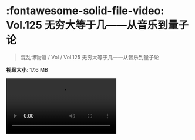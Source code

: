 # :fontawesome-solid-file-video: Vol.125 无穷大等于几——从音乐到量子论

> 混乱博物馆 / Vol / Vol.125 无穷大等于几——从音乐到量子论

**视频大小**: 17.6 MB

<div class="video"><video src="https://file.hsyhx.top/archive/混乱博物馆/Vol/125.mp4" controls preload>🤔 您的浏览器不支持 video 标签</video></div>